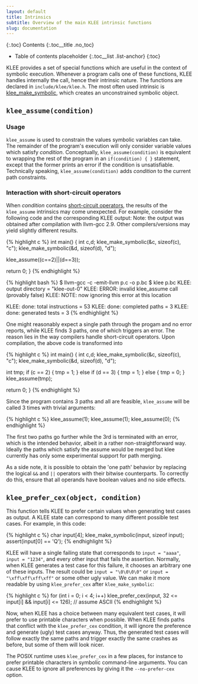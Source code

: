 ```yaml
---
layout: default
title: Intrinsics
subtitle: Overview of the main KLEE intrinsic functions
slug: documentation
---
```


{:.toc}
Contents
{:.toc__title .no_toc}
* Table of contents placeholder
{:.toc__list .list-anchor}
{:toc}
 
KLEE provides a set of special functions which are useful in the context of symbolic execution. Whenever a program calls one of these functions, KLEE handles internally the call, hence their intrinsic nature. The functions are declared in `include/klee/klee.h`. The most often used intrinsic is [klee_make_symbolic]({{site.baseurl}}/tutorials/testing-function), which creates an unconstrained symbolic object.

## `klee_assume(condition)`

### Usage

`klee_assume` is used to constrain the values symbolic variables can take. The remainder of the program's execution will only consider variable values which satisfy _condition_. Conceptually, `klee_assume(condition)` is equivalent to wrapping the rest of the program in an `if(condition) { }` statement, except that the former prints an error if the condition is unsatisfiable. Technically speaking, `klee_assume(condition)` adds _condition_ to the current path constraints.

### Interaction with short-circuit operators

When _condition_ contains [short-circuit operators](https://en.wikipedia.org/wiki/Short-circuit_evaluation), the results of the `klee_assume` intrinsics may come unexpected. For example, consider the following code and the corresponding KLEE output: Note: the output was obtained after compilation with llvm-gcc 2.9. Other compilers/versions may yield slightly different results.

{% highlight c %}
int main()
{
  int c,d;
  klee_make_symbolic(&c, sizeof(c), "c");
  klee_make_symbolic(&d, sizeof(d), "d");

  klee_assume((c==2)||(d==3));

  return 0;
}
{% endhighlight %}

{% highlight bash %}
$ llvm-gcc -c -emit-llvm p.c -o p.bc
$ klee p.bc
KLEE: output directory = "klee-out-0"
KLEE: ERROR: invalid klee_assume call (provably false)
KLEE: NOTE: now ignoring this error at this location

KLEE: done: total instructions = 53
KLEE: done: completed paths = 3
KLEE: done: generated tests = 3
{% endhighlight %}

One might reasonably expect a single path through the progam and no error reports, while KLEE finds 3 paths, one of which triggers an error. The reason lies in the way compilers handle short-circuit operators. Upon compilation, the above code is transformed into 

{% highlight c %}
int main()
{
  int c,d;
  klee_make_symbolic(&c, sizeof(c), "c");
  klee_make_symbolic(&d, sizeof(d), "d");
  
  int tmp;
  if (c == 2) {
    tmp = 1;
  } else if (d == 3) {
    tmp = 1;
  } else {
    tmp = 0;
  }
  klee_assume(tmp);
  
  return 0;
}
{% endhighlight %}

Since the program contains 3 paths and all are feasible, `klee_assume` will be called 3 times with trivial arguments:

{% highlight c %}
klee_assume(1);
klee_assume(1);
klee_assume(0);
{% endhighlight %}

The first two paths go further while the 3rd is terminated with an error, which is the intended behavior, albeit in a rather non-straightforward way. Ideally the paths which satisfy the assume would be merged but klee currently has only some experimental support for path merging. 

As a side note, it is possible to obtain the 'one path' behavior by replacing the logical `&&` and `||` operators with their bitwise counterparts. To correctly do this, ensure that all operands have boolean values and no side effects.

## `klee_prefer_cex(object, condition)`

This function tells KLEE to prefer certain values when generating test cases as output. A KLEE state can correspond to many different possible test cases. For example, in this code:

{% highlight c %}
char input[4];
klee_make_symbolic(input, sizeof input);
assert(input[0] == 'Q');
{% endhighlight %}

KLEE will have a single failing state that corresponds to `input = "aaaa"`, `input = "1234"`, and every other input that fails the assertion. Normally, when KLEE generates a test case for this failure, it chooses an arbitrary one of these inputs. The result could be `input = "\0\0\0\0"` or `input = "\xff\xff\xff\xff"` or some other ugly value. We can make it more readable by using `klee_prefer_cex` after `klee_make_symbolic`:

{% highlight c %}
for (int i = 0; i < 4; i++)
  klee_prefer_cex(input, 32 <= input[i] && input[i] <= 126); // assume ASCII
{% endhighlight %}

Now, when KLEE has a choice between many equivalent test cases, it will prefer to use printable characters when possible. When KLEE finds paths that conflict with the `klee_prefer_cex` condition, it will ignore the preference and generate (ugly) test cases anyway. Thus, the generated test cases will follow exactly the same paths and trigger exactly the same crashes as before, but some of them will look nicer.

The POSIX runtime uses `klee_prefer_cex` in a few places, for instance to prefer printable characters in symbolic command-line arguments. You can cause KLEE to ignore all preferences by giving it the `--no-prefer-cex` option.
